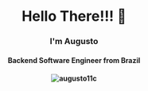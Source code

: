 <h1 align="center">Hello There!!! 👋</h1>
<h3 align="center">I'm Augusto</h3>
<h4 align="center">Backend Software Engineer from Brazil</h4>
<h4 align="center"><img src="https://komarev.com/ghpvc/?username=augusto11c&label=Profile%20views&color=0e75b6&style=flat" alt="augusto11c" /></h4>
